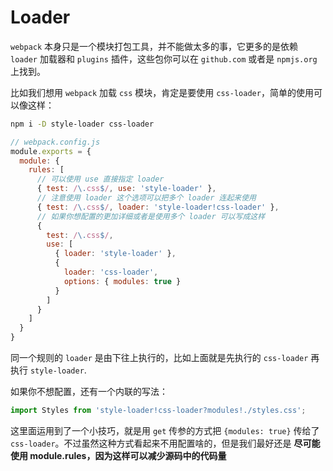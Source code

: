 # Loader

`webpack` 本身只是一个模块打包工具，并不能做太多的事，它更多的是依赖 `loader` 加载器和 `plugins` 插件，这些包你可以在 `github.com` 或者是 `npmjs.org` 上找到。

比如我们想用 `webpack` 加载 `css` 模块，肯定是要使用 `css-loader`，简单的使用可以像这样：

```bash
npm i -D style-loader css-loader
```

```js
// webpack.config.js
module.exports = {
  module: {
    rules: [
      // 可以使用 use 直接指定 loader
      { test: /\.css$/, use: 'style-loader' },
      // 注意使用 loader 这个选项可以把多个 loader 连起来使用
      { test: /\.css$/, loader: 'style-loader!css-loader' },
      // 如果你想配置的更加详细或者是使用多个 loader 可以写成这样
      {
        test: /\.css$/,
        use: [
          { loader: 'style-loader' },
          {
            loader: 'css-loader',
            options: { modules: true }
          }
        ]
      }
    ]
  }
}
```

同一个规则的 `loader` 是由下往上执行的，比如上面就是先执行的 `css-loader` 再执行 `style-loader`.

如果你不想配置，还有一个内联的写法：

```js
import Styles from 'style-loader!css-loader?modules!./styles.css';
```

这里面运用到了一个小技巧，就是用 `get` 传参的方式把 `{modules: true}` 传给了 `css-loader`。不过虽然这种方式看起来不用配置啥的，但是我们最好还是 **尽可能使用 module.rules，因为这样可以减少源码中的代码量**
